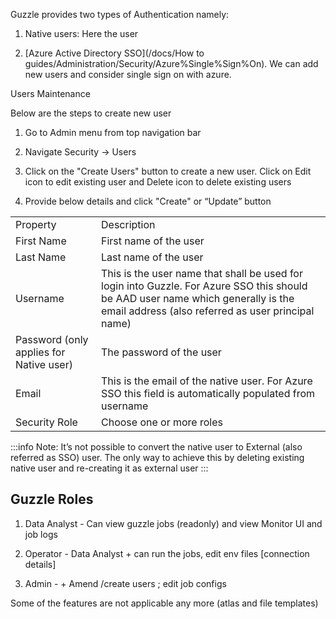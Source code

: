 
Guzzle provides two types of Authentication namely:

1. Native users: Here the user 

2. [Azure Active Directory SSO](/docs/How to guides/Administration/Security/Azure%Single%Sign%On). We can add new users and consider single sign on with azure. 

Users Maintenance

Below are the steps to create new user 

1. Go to Admin menu from top navigation bar

2. Navigate Security -> Users

3. Click on the "Create Users" button to create a new user. Click on Edit icon to edit existing user and Delete icon to delete existing users

4. Provide below details and click "Create" or “Update” button

<table>
  <tr>
    <td>Property</td>
    <td>Description</td>
  </tr>
  <tr>
    <td>First Name</td>
    <td>First name of the user</td>
  </tr>
  <tr>
    <td>Last Name</td>
    <td>Last name of the user</td>
  </tr>
  <tr>
    <td>Username</td>
    <td>This is the user name that shall be used for login into Guzzle. For Azure SSO this should be AAD user name which generally is the email address (also referred as user principal name)</td>
  </tr>
  <tr>
    <td>Password (only applies for Native user)</td>
    <td>The password of the user</td>
  </tr>
  <tr>
    <td>Email </td>
    <td>This is the email of the native user. For Azure SSO this field is automatically populated from username</td>
  </tr>
  <tr>
    <td>Security Role</td>
    <td>Choose one or more roles</td>
  </tr>
</table>


:::info Note: 
It’s not possible to convert the native user to External (also referred as SSO) user. The only way to achieve this by deleting existing native user and re-creating it as external user
:::

## Guzzle Roles

1. Data Analyst - Can view guzzle jobs (readonly) and view Monitor UI and job logs

2. Operator - Data Analyst + can run the jobs, edit env files [connection details]

3. Admin - + Amend /create users ; edit job configs


Some of the features are not applicable any more (atlas and file templates)

